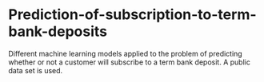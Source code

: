 # Prediction-of-subscription-to-term-bank-deposits
Different machine learning models applied to the problem of predicting whether or not a customer will subscribe to a term bank deposit. A public data set is used.
